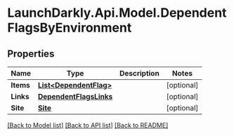 # LaunchDarkly.Api.Model.DependentFlagsByEnvironment
## Properties

Name | Type | Description | Notes
------------ | ------------- | ------------- | -------------
**Items** | [**List&lt;DependentFlag&gt;**](DependentFlag.md) |  | [optional] 
**Links** | [**DependentFlagsLinks**](DependentFlagsLinks.md) |  | [optional] 
**Site** | [**Site**](Site.md) |  | [optional] 

[[Back to Model list]](../README.md#documentation-for-models) [[Back to API list]](../README.md#documentation-for-api-endpoints) [[Back to README]](../README.md)

